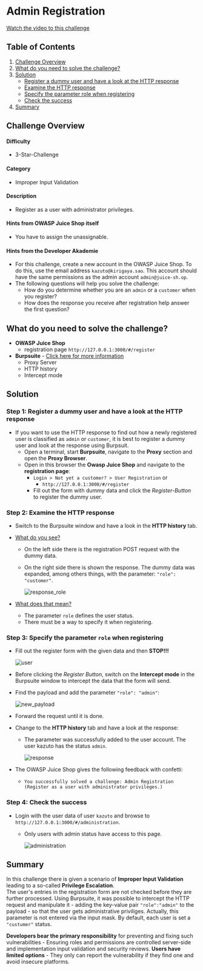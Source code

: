 # Admin Registration

[Watch the video to this challenge](https://go.screenpal.com/watch/cTVjQYnez47)

## Table of Contents

1. [Challenge Overview](#challenge-overview)
1. [What do you need to solve the challenge?](#what-do-you-need-to-solve-the-challenge) 
1. [Solution](#solution)
   * [Register a dummy user and have a look at the HTTP response](#step-1-register-a-dummy-user-and-have-a-look-at-the-http-response)
   * [Examine the HTTP response](#step-2-examine-the-http-response)
   * [Specify the parameter role when registering](#step-3-specify-the-parameter-role-when-registering)
   * [Check the success](#step-4-check-the-success)
1. [Summary](#summary)

## Challenge Overview

#### Difficulty

* 3-Star-Challenge

#### Category

* Improper Input Validation

#### Description

* Register as a user with administrator privileges.

#### Hints from OWASP Juice Shop itself

* You have to assign the unassignable.

#### Hints from the Developer Akademie

* For this challenge, create a new account in the OWASP Juice Shop. To do this, use the email address `kazuto@kirigaya.sao`. This account should have the same permissions as the admin account `admin@juice-sh.op`.
* The following questions will help you solve the challenge:
  * How do you determine whether you are an `admin` or a `customer` when you register?
  * How does the response you receive after registration help answer the first question?

## What do you need to solve the challenge?

* **OWASP Juice Shop**
  * registration page `http://127.0.0.1:3000/#/register`
* **Burpsuite** - [Click here for more information](https://portswigger.net/burp)
  * Proxy Server
  * HTTP history
  * Intercept mode

## Solution

### Step 1: Register a dummy user and have a look at the HTTP response

* If you want to use the HTTP response to find out how a newly registered user is classified as `admin` or `customer`, it is best to register a dummy user and look at the response using Burpsuit.
  * Open a terminal, start **Burpsuite**, navigate to the **Proxy** section and open the **Proxy Browser**.
  * Open in this browser the **Owasp Juice Shop** and navigate to the **registration page**: 
    * `Login > Not yet a customer? > User Registration` or
      * `http://127.0.0.1:3000/#/register`
    * Fill out the form with dummy data and click the *Register-Button* to register the dummy user.

### Step 2: Examine the HTTP response

* Switch to the Burpsuite window and have a look in the **HTTP history** tab.
* <ins>What do you see?</ins>
  * On the left side there is the registration POST request with the dummy data. 
  * On the right side there is shown the response. The dummy data was expanded, among others things, with the parameter: `"role": "customer"`.

    ![response_role](https://raw.githubusercontent.com/SarahZimmermann-Schmutzler/juice_shop_challenges/main/admin_registration/response_role.png)  

* <ins>What does that mean?</ins>
  * The parameter `role` defines the user status.
  * There must be a way to specify it when registering.

### Step 3: Specify the parameter `role` when registering

* Fill out the register form with the given data and then **STOP!!!**

    ![user](https://raw.githubusercontent.com/SarahZimmermann-Schmutzler/juice_shop_challenges/main/admin_registration/user.png)  

* Before clicking the *Register Button*, switch on the **Intercept mode** in the Burpsuite window to intercept the data that the form will send.
* Find the payload and add the parameter `"role": "admin"`:

    ![new_payload](https://raw.githubusercontent.com/SarahZimmermann-Schmutzler/juice_shop_challenges/main/admin_registration/new_payload.png)

* Forward the request until it is done.
* Change to the **HTTP history** tab and have a look at the response:
  * The parameter was successfully added to the user account. The user kazuto has the status `admin`.

    ![response](https://raw.githubusercontent.com/SarahZimmermann-Schmutzler/juice_shop_challenges/main/admin_registration/response.png)

* The OWASP Juice Shop gives the following feedback with confetti:
  * `You successfully solved a challenge: Admin Registration (Register as a user with administrator privileges.)`

### Step 4: Check the success

* Login with the user data of user `kazuto` and browse to `http://127.0.0.1:3000/#/administration`.
  * Only users with admin status have access to this page.

    ![administration](https://raw.githubusercontent.com/SarahZimmermann-Schmutzler/juice_shop_challenges/main/admin_registration/administration.png)

## Summary

In this challenge there is given a scenario of **Improper Input Validation** leading to a so-called **Privilege Escalation**.  
The user's entries in the registration form are not checked before they are further processed. Using Burpsuite, it was possible to intercept the HTTP request and manipulate it - adding the key-value pair `"role":"admin"` to the payload - so that the user gets administrative priviliges. Actually, this parameter is not entered via the input mask. By default, each user is set a `"custumer"` status.  
  
**Developers bear the primary responsibility** for preventing and fixing such vulnerabilities - Ensuring roles and permissions are controlled server-side and implementation input validation and security reviews. **Users have limited options** - They only can report the vulnerability if they find one and avoid insecure platforms.